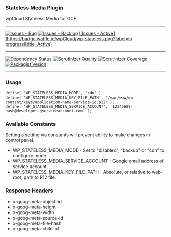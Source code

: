 ### Stateless Media Plugin

wpCloud Stateless Media for GCE

***
[![Issues - Bug](https://badge.waffle.io/wpCloud/wp-stateless.png?label=bug&title=Bugs)](http://waffle.io/wpCloud/wp-stateless)
[![Issues - Backlog](https://badge.waffle.io/wpCloud/wp-stateless.png?label=backlog&title=Backlog)](http://waffle.io/wpCloud/wp-stateless/)
[![Issues - Active](https://badge.waffle.io/wpCloud/wp-stateless.png?label=in progress&title=Active)](http://waffle.io/wpCloud/wp-stateless/)
***
[![Dependency Status](https://gemnasium.com/wpCloud/wp-stateless.svg)](https://gemnasium.com/wpCloud/wp-stateless)
[![Scrutinizer Quality](http://img.shields.io/scrutinizer/g/wpCloud/wp-stateless.svg)](https://scrutinizer-ci.com/g/wpCloud/wp-stateless)
[![Scrutinizer Coverage](http://img.shields.io/scrutinizer/coverage/g/wpCloud/wp-stateless.svg)](https://scrutinizer-ci.com/g/wpCloud/wp-stateless)
[![Packagist Vesion](http://img.shields.io/packagist/v/wpCloud/wp-stateless.svg)](https://packagist.org/packages/wpCloud/wp-stateless)
***


### Usage
```
define( 'WP_STATELESS_MEDIA_MODE', 'cdn' );
define( 'WP_STATELESS_MEDIA_KEY_FILE_PATH', '/var/www/wp-content/keys/application-name-service-id.p12' );
define( 'WP_STATELESS_MEDIA_SERVICE_ACCOUNT', '12345689-hash@developer.gserviceaccount.com' );
```


### Available Constants
Setting a setting via constants will prevent ability to make changes in control panel.

* WP_STATELESS_MEDIA_MODE - Set to "disabled", "backup" or "cdn" to configure mode. 
* WP_STATELESS_MEDIA_SERVICE_ACCOUNT - Google email address of service account.
* WP_STATELESS_MEDIA_KEY_FILE_PATH - Absolute, or relative to web-root, path to P12 file.

### Response Headers

* x-goog-meta-object-id
* x-goog-meta-height
* x-goog-meta-width
* x-goog-meta-source-id
* x-goog-meta-file-hash
* x-goog-meta-child-of
